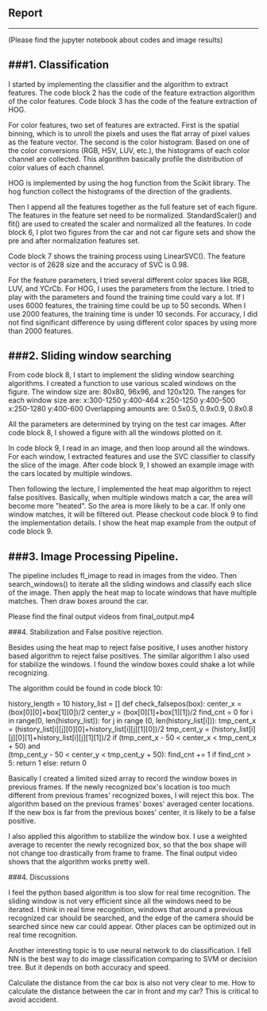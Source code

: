## Report ##
---
(Please find the jupyter notebook about codes and image results)

###1. Classification
-----

I started by implementing the classifier and the algorithm to extract features. The code block 2 has the code of the feature extraction algorithm of the color features. Code block 3 has the code of the feature extraction of HOG. 

For color features, two set of features are extracted. First is the spatial binning, which is to unroll the pixels and uses the flat array of pixel values as the feature vector. The second is the color histogram. Based on one of the color conversions (RGB, HSV, LUV, etc.), the histograms of each color channel are collected. This algorithm basically profile the distribution of color values of each channel. 

HOG is implemented by using the hog function from the Scikit library. The hog function collect the histograms of the direction of the gradients. 

Then I append all the features together as the full feature set of each figure. The features in the feature set need to be normalized. StandardScaler() and fit() are used to created the scaler and normalized all the features. In code block 6, I plot two figures from the car and not car figure sets and show the pre and after normalization features set.

Code block 7 shows the training process using LinearSVC(). The feature vector is of 2628 size and the accuracy of SVC is 0.98.

For the feature parameters, I tried several different color spaces like RGB, LUV, and YCrCb. For HOG, I uses the parameters from the lecture. I tried to play with the parameters and found the training time could vary a lot. If I uses 6000 features, the training time could be up to 50 seconds. When I use 2000 features, the training time is under 10 seconds. For accuracy, I did not find significant difference by using different color spaces by using more than 2000 features.


###2. Sliding window searching
---
From code block 8, I start to implement the sliding window searching algorithms. I created a function to use various scaled windows on the figure. The window size are:
80x80, 96x96, and 120x120. 
The ranges for each window size are:
x:300-1250 y:400-464
x:250-1250 y:400-500
x:250-1280 y:400-600
Overlapping amounts are:
0.5x0.5, 0.9x0.9, 0.8x0.8

All the parameters are determined by trying on the test car images. After code block 8, I showed a figure with all the windows plotted on it. 

In code block 9, I read in an image, and then loop around all the windows. For each window, I extracted features and use the SVC classifier to classify the slice of the image. After code block 9, I showed an example image with the cars located by multiple windows.

Then following the lecture, I implemented the heat map algorithm to reject false positives. Basically, when multiple windows match a car, the area will become more "heated". So the area is more likely to be a car. If only one window matches, it will be filtered out. Please checkout code block 9 to find the implementation details. I show the heat map example from the output of code block 9.


###3. Image Processing Pipeline.
----
The pipeline includes fl_image to read in images from the video. Then search_windows() to iterate all the sliding windows and classify each slice of the image. Then apply the heat map to locate windows that have multiple matches. Then draw boxes around the car.

Please find the final output videos from final_output.mp4



###4. Stabilization and False positive rejection.

Besides using the heat map to reject false positive, I uses another history based algorithm to reject false positives. The similar algorithm I also used for stabilize the windows. I found the window boxes could shake a lot while recognizing.

The algorithm could be found in code block 10:

history_length = 10
history_list = []
def check_falsepos(box):
    center_x = (box[0][0]+box[1][0])/2
    center_y = (box[0][1]+box[1][1])/2
    find_cnt = 0
    for i in range(0, len(history_list)):
        for j in range (0, len(history_list[i])):
            tmp_cent_x = (history_list[i][j][0][0]+history_list[i][j][1][0])/2
            tmp_cent_y = (history_list[i][j][0][1]+history_list[i][j][1][1])/2
            if  (tmp_cent_x - 50 < center_x < tmp_cent_x + 50)  and \
                (tmp_cent_y - 50 < center_y < tmp_cent_y + 50):
                    find_cnt += 1
    if find_cnt > 5:
        return 1
    else:
    	return 0

Basically I created a limited sized array to record the window boxes in previous frames. If the newly recognized box's location is too much different from previous frames' recognized boxes, I will reject this box. The algorithm based on the previous frames' boxes' averaged center locations. If the new box is far from the previous boxes' center, it is likely to be a false positive.

I also applied this algorithm to stabilize the window box. I use a weighted average to recenter the newly recognized box, so that the box shape will not change too drastically from frame to frame. The final output video shows that the algorithm works pretty well.

###4. Discussions

I feel the python based algorithm is too slow for real time recognition. The sliding window is not very efficient since all the windows need to be iterated. I think in real time recognition, windows that around a previous recognized car should be searched, and the edge of the camera should be searched since new car could appear. Other places can be optimized out in real time recognition.

Another interesting topic is to use neural network to do classification. I fell NN is the best way to do image classification comparing to SVM or decision tree. But it depends on both accuracy and speed.

Calculate the distance from the car box is also not very clear to me. How to calculate the distance between the car in front and my car? This is critical to avoid accident.
